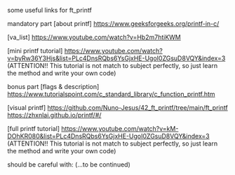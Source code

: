 some useful links for ft_printf

mandatory part
  [about printf] https://www.geeksforgeeks.org/printf-in-c/
  
  [va_list] https://www.youtube.com/watch?v=Hb2m7htiKWM
  
  [mini printf tutorial] https://www.youtube.com/watch?v=byRw36Y3Hjs&list=PLc4DnsRQbs6YsGjxHE-UgoI0ZGsuD8VQY&index=3
        (ATTENTION!! This tutorial is not match to subject perfectly, so just learn the method and write your own code)

bonus part
  [flags & description] https://www.tutorialspoint.com/c_standard_library/c_function_printf.htm

  [visual printf] 
        https://github.com/Nuno-Jesus/42_ft_printf/tree/main/ft_printf 
        https://zhxnlai.github.io/printf/#/

  [full printf tutorial] https://www.youtube.com/watch?v=kM-DOhKR080&list=PLc4DnsRQbs6YsGjxHE-UgoI0ZGsuD8VQY&index=3
        (ATTENTION!! This tutorial is not match to subject perfectly, so just learn the method and write your own code)

should be careful with:
(...to be continued)
